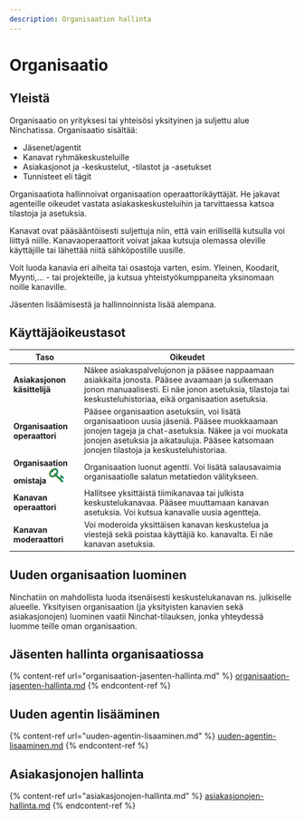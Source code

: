 ```yaml
---
description: Organisaation hallinta
---
```


# Organisaatio

## Yleistä <a href="#yleista" id="yleista"></a>

Organisaatio on yrityksesi tai yhteisösi yksityinen ja suljettu alue Ninchatissa. Organisaatio sisältää:&#x20;

* Jäsenet/agentit
* Kanavat ryhmäkeskusteluille
* Asiakasjonot ja -keskustelut, -tilastot ja -asetukset
* Tunnisteet eli tägit

Organisaatiota hallinnoivat organisaation operaattorikäyttäjät. He jakavat agenteille oikeudet vastata asiakaskeskusteluihin ja tarvittaessa katsoa tilastoja ja asetuksia.

Kanavat ovat pääsääntöisesti suljettuja niin, että vain erillisellä kutsulla voi liittyä niille. Kanavaoperaattorit voivat jakaa kutsuja olemassa oleville käyttäjille tai lähettää niitä sähköpostille uusille.

Voit luoda kanavia eri aiheita tai osastoja varten, esim. Yleinen, Koodarit, Myynti,... - tai projekteille, ja kutsua yhteistyökumppaneita yksinomaan noille kanaville.

Jäsenten lisäämisestä ja hallinnoinnista lisää alempana.

## Käyttäjäoikeustasot

| Taso                                                                                             | Oikeudet                                                                                                                                                                                                                                         |
| ------------------------------------------------------------------------------------------------ | ------------------------------------------------------------------------------------------------------------------------------------------------------------------------------------------------------------------------------------------------ |
| **Asiakasjonon käsittelijä**                                                                     | Näkee asiakaspalvelujonon ja pääsee nappaamaan asiakkaita jonosta. Pääsee avaamaan ja sulkemaan jonon manuaalisesti. Ei näe jonon asetuksia, tilastoja tai keskusteluhistoriaa, eikä organisaation asetuksia.                                    |
| **Organisaation operaattori**                                                                    | Pääsee organisaation asetuksiin, voi lisätä organisaatioon uusia jäseniä. Pääsee muokkaamaan jonojen tageja ja chat-asetuksia. Näkee ja voi muokata jonojen asetuksia ja aikatauluja. Pääsee katsomaan jonojen tilastoja ja keskusteluhistoriaa. |
| **Organisaation omistaja** <img src="../.gitbook/assets/owner-key.png" alt="" data-size="line">  | Organisaation luonut agentti. Voi lisätä salausavaimia organisaatiolle salatun metatiedon välitykseen.                                                                                                                                           |
| **Kanavan operaattori**                                                                          | Hallitsee yksittäistä tiimikanavaa tai julkista keskustelukanavaa. Pääsee muuttamaan kanavan asetuksia. Voi kutsua kanavalle uusia agentteja.                                                                                                    |
| **Kanavan moderaattori**                                                                         | Voi moderoida yksittäisen kanavan keskustelua ja viestejä sekä poistaa käyttäjiä ko. kanavalta. Ei näe kanavan asetuksia.                                                                                                                        |

## Uuden organisaation luominen

Ninchatiin on mahdollista luoda itsenäisesti keskustelukanavan ns. julkiselle alueelle. Yksityisen organisaation (ja yksityisten kanavien sekä asiakasjonojen) luominen vaatii Ninchat-tilauksen, jonka yhteydessä luomme teille oman organisaation.

## Jäsenten hallinta organisaatiossa <a href="#jasenten-hallinta-organisaatiossa" id="jasenten-hallinta-organisaatiossa"></a>

{% content-ref url="organisaation-jasenten-hallinta.md" %}
[organisaation-jasenten-hallinta.md](organisaation-jasenten-hallinta.md)
{% endcontent-ref %}

## Uuden agentin lisääminen

{% content-ref url="uuden-agentin-lisaaminen.md" %}
[uuden-agentin-lisaaminen.md](uuden-agentin-lisaaminen.md)
{% endcontent-ref %}

## Asiakasjonojen hallinta

{% content-ref url="asiakasjonojen-hallinta.md" %}
[asiakasjonojen-hallinta.md](asiakasjonojen-hallinta.md)
{% endcontent-ref %}

